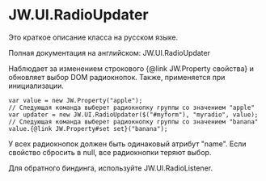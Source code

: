﻿# JW.UI.RadioUpdater

Это краткое описание класса на русском языке.

Полная документация на английском: JW.UI.RadioUpdater

Наблюдает за изменением строкового {@link JW.Property свойства} и обновляет выбор DOM радиокнопок.
Также, применяется при инициализации.

    var value = new JW.Property("apple");
    // Следующая команда выберет радиокнопку группы со значением "apple"
    var updater = new JW.UI.RadioUpdater($("#myform"), "myradio", value);
    // Следующая команда выберет радиокнопку группы со значением "banana"
    value.{@link JW.Property#set set}("banana");

У всех радиокнопок должен быть одинаковый атрибут "name". Если свойство сбросить в null, все радиокнопки теряют выбор.

Для обратного биндинга, используйте JW.UI.RadioListener.
